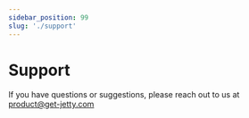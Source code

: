 ```yaml
---
sidebar_position: 99
slug: './support'
---
```


# Support

If you have questions or suggestions, please reach out to us at [product@get-jetty.com](mailto:product@get-jetty.com)
